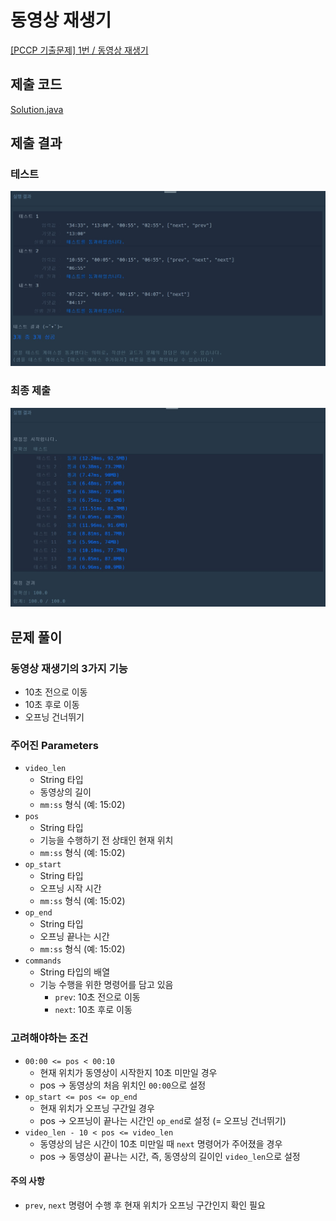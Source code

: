# 동영상 재생기

[[PCCP 기출문제] 1번 / 동영상 재생기](https://school.programmers.co.kr/learn/courses/30/lessons/340213)

## 제출 코드

[Solution.java](/programmers/level-1/동영상%20재생기/Solution.java)

## 제출 결과

### 테스트

![테스트](/programmers/level-1/동영상%20재생기/img/result-1.JPG)

### 최종 제출

![최종 제출](/programmers/level-1/동영상%20재생기/img/result-2.JPG)

## 문제 풀이

### 동영상 재생기의 3가지 기능

- 10초 전으로 이동
- 10초 후로 이동
- 오프닝 건너뛰기

### 주어진 Parameters

- `video_len`
  - String 타입
  - 동영상의 길이
  - `mm:ss` 형식 (예: 15:02)
- `pos`
  - String 타입
  - 기능을 수행하기 전 상태인 현재 위치
  - `mm:ss` 형식 (예: 15:02)
- `op_start`
  - String 타입
  - 오프닝 시작 시간
  - `mm:ss` 형식 (예: 15:02)
- `op_end`
  - String 타입
  - 오프닝 끝나는 시간
  - `mm:ss` 형식 (예: 15:02)
- `commands`
  - String 타입의 배열
  - 기능 수행을 위한 명령어를 담고 있음
    - `prev`: 10초 전으로 이동
    - `next`: 10초 후로 이동

### 고려해야하는 조건

- `00:00 <= pos < 00:10`
  - 현재 위치가 동영상이 시작한지 10초 미만일 경우
  - pos → 동영상의 처음 위치인 `00:00`으로 설정
- `op_start <= pos <= op_end`
  - 현재 위치가 오프닝 구간일 경우
  - pos → 오프닝이 끝나는 시간인 `op_end`로 설정 (= 오프닝 건너뛰기)
- `video_len - 10 < pos <= video_len`
  - 동영상의 남은 시간이 10초 미만일 때 `next` 명령어가 주어졌을 경우
  - pos → 동영상이 끝나는 시간, 즉, 동영상의 길이인 `video_len`으로 설정

#### 주의 사항

- `prev`, `next` 명령어 수행 후 현재 위치가 오프닝 구간인지 확인 필요
